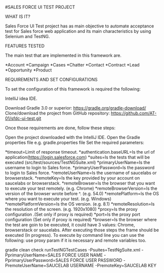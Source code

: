
#SALES FORCE UI TEST PROJECT

WHAT IS IT?

Sales Force UI Test project has as main objective to automate acceptance test for Sales force
web application and its main characteristics by using Selenium and TestNG.

FEATURES TESTED

The main test that are implemented in this framework are.

*Account
*Campaign
*Cases
*Chatter
*Contact
*Contract
*Lead
*Opportunity
*Product

REQUIREMENTS AND SET CONFIGURATIONS

To set the configuration of this framework is required the following:

IntelliJ idea IDE.

Download Gradle 3.0 or superior: https://gradle.org/gradle-download/
Clone/download the project from GitHub repository: https://github.com/AT-01/sfdc-ui-test.git

Once those requirements are done, follow these steps:

Open the project downloaded with the IntelliJ IDE.
Open the Gradle properties file e.g. gradle.properties file
Set the required parameters:

*timeout=Limit of response timeout.
*authentication.baseURL=Is the url of application(https://login.salesforce.com)
*suites=Is the tests that will be executed (src/test/sources/TestNGSuite.xml)
*primaryUserName=Is the username to login to Sales force.
*primaryUserPassword=Is the password to login to Sales force.
*remoteUserName=Is the username of saucelabs or browserstack.
*remoteKey=Is the key provided by your account on saucelabs or browserstack.
*remoteBrowser=Is the browser that you want to execute your test remotely. (e.g. Chrome)
*remoteBrowserVersion=Is the version of the browser wrote before ^. (e.g. 54.0)
*remotePlatform=Is the OS where you want to execute your test. (e.g. Windows)
*remotePlatformVersion=Is the OS version. (e.g. 8.1)
*remoteResolution=Is the resolution of the screen. (e.g. 1920x1080)
*proxy=Is the proxy configuration .(Set only if proxy is required)
*port=Is the proxy port configuration (Set only if proxy is required)
*browser=Is the browser where the test are goin to be executed, it could have 3 values: Chrome, browserstack or saucelabs.
After executing those steps the frame should be executed (In progress).
To execute by command line you can use the following: use proxy param if it is necessary and remote variables too.

gradle clean check runTestNGTestCases -Psuites=TestNgSuite.xml -PprimaryUserName=SALES FORCE USER NAME
 -PprimaryUserPassword=SALES FORCE USER PASSWORD
 -PremoteUserName=SAUCELAB USERNAME  -PremoteKey=SAUCELAB KEY
